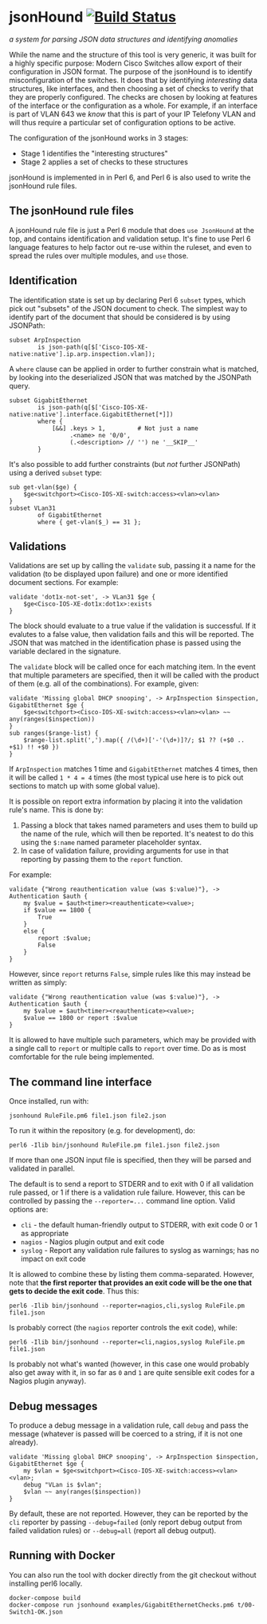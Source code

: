 # jsonHound [![Build Status](https://travis-ci.org/oposs/jsonhound.svg?branch=master)](https://travis-ci.org/oposs/jsonhound)
*a system for parsing JSON data structures and identifying anomalies* 

While the name and the structure of this tool is very generic, it was built for a highly specific purpose:
Modern Cisco Switches allow export of their configuration in JSON format. The purpose of the jsonHound is
to identify misconfiguration of the switches. It does that by identifying *interesting* data structures,
like interfaces, and then choosing a set of checks to verify that they are properly configured. The
checks are chosen by looking at features of the interface or the configuration as a whole. For example,
if an interface is part of VLAN 643 we *know* that this is part of your IP Telefony VLAN and will thus
require a particular set of configuration options to be active.

The configuration of the jsonHound works in 3 stages:

* Stage 1 identifies the "interesting structures"
* Stage 2 applies a set of checks to these structures

jsonHound is implemented in in Perl 6, and Perl 6 is also used to write the jsonHound rule files.

## The jsonHound rule files

A jsonHound rule file is just a Perl 6 module that does `use JsonHound` at the top, and contains
identification and validation setup. It's fine to use Perl 6 language features to help factor out
re-use within the ruleset, and even to spread the rules over multiple modules, and `use` those.

## Identification

The identification state is set up by declaring Perl 6 `subset` types, which pick out "subsets"
of the JSON document to check. The simplest way to identify part of the document that should be
considered is by using JSONPath:

```
subset ArpInspection
        is json-path(q[$['Cisco-IOS-XE-native:native'].ip.arp.inspection.vlan]);
```

A `where` clause can be applied in order to further constrain what is matched, by looking
into the deserialized JSON that was matched by the JSONPath query.

```
subset GigabitEthernet
        is json-path(q[$['Cisco-IOS-XE-native:native'].interface.GigabitEthernet[*]])
        where {
            [&&] .keys > 1,         # Not just a name
                 .<name> ne '0/0',
                 (.<description> // '') ne '__SKIP__'
        }
```

It's also possible to add further constraints (but *not* further JSONPath) using a
derived `subset` type:

```
sub get-vlan($ge) {
    $ge<switchport><Cisco-IOS-XE-switch:access><vlan><vlan>
}
subset VLan31
        of GigabitEthernet
        where { get-vlan($_) == 31 };
```

## Validations

Validations are set up by calling the `validate` sub, passing it a name for the validation
(to be displayed upon failure) and one or more identified document sections. For example:

```
validate 'dot1x-not-set', -> VLan31 $ge {
    $ge<Cisco-IOS-XE-dot1x:dot1x>:exists
}
```

The block should evaluate to a true value if the validation is successful. If it evalutes
to a false value, then validation fails and this will be reported. The JSON that was
matched in the identification phase is passed using the variable declared in the signature.

The `validate` block will be called once for each matching item. In the event that multiple
parameters are specified, then it will be called with the product of them (e.g. all of the
combinations). For example, given:

```
validate 'Missing global DHCP snooping', -> ArpInspection $inspection, GigabitEthernet $ge {
    $ge<switchport><Cisco-IOS-XE-switch:access><vlan><vlan> ~~ any(ranges($inspection))
}
sub ranges($range-list) {
    $range-list.split(',').map({ /(\d+)['-'(\d+)]?/; $1 ?? (+$0 .. +$1) !! +$0 })
}
```

If `ArpInspection` matches 1 time and `GigabitEthernet` matches 4 times, then it will be
called `1 * 4 = 4` times (the most typical use here is to pick out sections to match up
with some global value).

It is possible on report extra information by placing it into the validation rule's name.
This is done by:

1. Passing a block that takes named parameters and uses them to build up the name of the
   rule, which will then be reported. It's neatest to do this using the `$:name` named
   parameter placeholder syntax.
2. In case of validation failure, providing arguments for use in that reporting by passing
   them to the `report` function.

For example:

```
validate {"Wrong reauthentication value (was $:value)"}, -> Authentication $auth {
    my $value = $auth<timer><reauthenticate><value>;
    if $value == 1800 {
        True
    }
    else {
        report :$value;
        False
    }
}
```

However, since `report` returns `False`, simple rules like this may instead be written
as simply:

```
validate {"Wrong reauthentication value (was $:value)"}, -> Authentication $auth {
    my $value = $auth<timer><reauthenticate><value>;
    $value == 1800 or report :$value
}
```

It is allowed to have multiple such parameters, which may be provided with a single
call to `report` or multiple calls to `report` over time. Do as is most comfortable
for the rule being implemented.

## The command line interface

Once installed, run with:

```
jsonhound RuleFile.pm6 file1.json file2.json
```

To run it within the repository (e.g. for development), do:

```
perl6 -Ilib bin/jsonhound RuleFile.pm file1.json file2.json
```

If more than one JSON input file is specified, then they will be parsed and validated
in parallel.

The default is to send a report to STDERR and to exit with 0 if all validation rule
passed, or 1 if there is a validation rule failure. However, this can be controlled
by passing the `--reporter=...` command line option. Valid options are:

* `cli` - the default human-friendly output to STDERR, with exit code 0 or 1 as
  appropriate
* `nagios` - Nagios plugin output and exit code
* `syslog` - Report any validation rule failures to syslog as warnings; has no
  impact on exit code

It is allowed to combine these by listing them comma-separated. However, note that
**the first reporter that provides an exit code will be the one that gets to decide
the exit code**. Thus this:

```
perl6 -Ilib bin/jsonhound --reporter=nagios,cli,syslog RuleFile.pm file1.json
```

Is probably correct (the `nagios` reporter controls the exit code), while:

```
perl6 -Ilib bin/jsonhound --reporter=cli,nagios,syslog RuleFile.pm file1.json
```

Is probably not what's wanted (however, in this case one would probably also get
away with it, in so far as `0` and `1` are quite sensible exit codes for a Nagios
plugin anyway).

## Debug messages

To produce a debug message in a validation rule, call `debug` and pass the
message (whatever is passed will be coerced to a string, if it is not one
already).

```
validate 'Missing global DHCP snooping', -> ArpInspection $inspection, GigabitEthernet $ge {
    my $vlan = $ge<switchport><Cisco-IOS-XE-switch:access><vlan><vlan>;
    debug "VLan is $vlan";
    $vlan ~~ any(ranges($inspection))
}
```

By default, these are not reported. However, they can be reported by the
`cli` reporter by passing `--debug=failed` (only report debug output from
failed validation rules) or `--debug=all` (report all debug output).

## Running with Docker

You can also run the tool with docker directly from the git checkout
without installing perl6 locally.


```
docker-compose build
docker-compose run jsonhound examples/GigabitEthernetChecks.pm6 t/00-Switch1-OK.json
```
